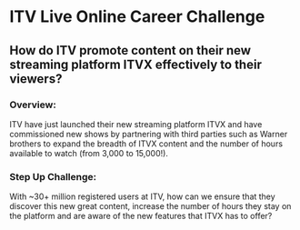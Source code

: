 # ITV Live Online Career Challenge
## How do ITV promote content on their new streaming platform ITVX effectively to their viewers?

### Overview:
ITV have just launched their new streaming platform ITVX and have commissioned new shows by partnering with third parties such as Warner brothers to expand the breadth of ITVX content and the number of hours available to watch (from 3,000 to 15,000!).

### Step Up Challenge:
With ~30+ million registered users at ITV, how can we ensure that they discover this new great content, increase the number of hours they stay on the platform and are aware of the new features that ITVX has to offer?
